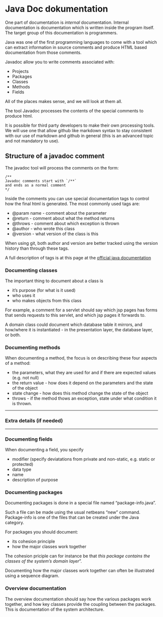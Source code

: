 # Java Doc dokumentation

One part of documentation is _internal_ documentation. Internal documentation is documentation which is written inside the program itself. The target group of this documentation is programmers.

Java was one of the first programming languages to come with a tool which can extract information in source comments and produce HTML based documentation from those comments.

Javadoc allow you to write comments associated with:

* Projects
* Packages
* Classes
* Methods
* Fields

All of the places makes sense, and we will look at them all.

The tool Javadoc processes the contents of the special comments to produce html.

It is possible for third party developers to make their own processing tools. We will use one that allow github like markdown syntax to stay consistent with our use of markdown and github in general (this is an advanced topic and not mandatory to use).

## Structure of a javadoc comment

The javadoc tool will process the comments on the form:

    /**
    Javadoc comments start with `/**`
    and ends as a normal comment 
    */
  
Inside the comments you can use special documentation tags to control how the final html is generated. The most commonly used tags are:

* @param name - comment about the parameter
* @return - comment about what the method returns
* @throws - comment about which exception is thrown
* @author - who wrote this class
* @version - what version of the class is this

When using git, both author and version are better tracked using the version history than through these tags.

A full description of tags is at this page at the [official java documentation](http://www.oracle.com/technetwork/java/javase/documentation/index-137868.html#format)

### Documenting classes

The important thing to document about a class is

* it’s purpose (for what is it used)
* who uses it
* who makes objects from this class

For example, a comment for a servlet should say which jsp pages has forms that sends requests to this servlet, and which jsp pages it forwards to.

A domain class could document which database table it mirrors, and how/where it is instantiated - in the presentation layer, the database layer, or both.

### Documenting methods

When documenting a method, the focus is on describing these four aspects of a method:

* the parameters, what they are used for and if there are expected values (e.g. not null)
* the return value - how does it depend on the parameters and the state of the object
* state change - how does this method change the state of the object
* throws - if the method thows an exception, state under what condition it is thrown.

* * *

### Extra details (if needed)

* * *

### Documenting fields

When documenting a field, you specify

* modifier (specify deviatations from private and non-static, e.g. static or protected)
* data type
* name
* description of purpose

### Documenting packages

Documenting packages is done in a special file named “package-info.java”.

Such a file can be made using the usual netbeans “new” command. Package-info is one of the files that can be created under the Java category.

For packages you should document:

* its cohesion principle
* how the major classes work together

The cohesion priciple can for instance be that _this package contains the classes of the system’s domain layer_”.

Documenting how the major classes work together can often be illustrated using a sequence diagram.

### Overview documentation

The overview documentation should say how the various packages work together, and how key classes provide the coupling between the packages. This is documentation of the system architecture.
